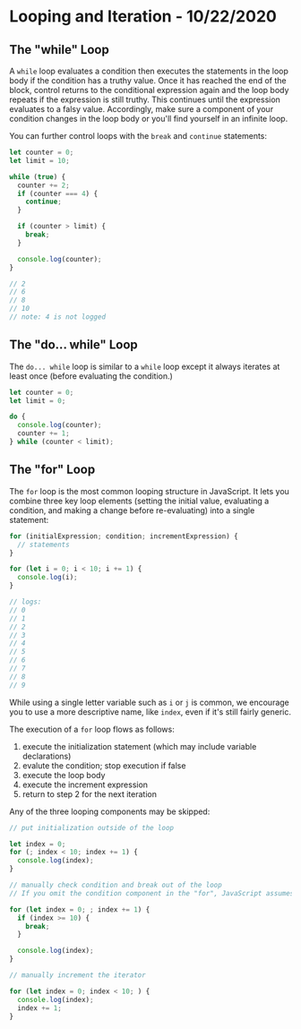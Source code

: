 
# Looping and Iteration - 10/22/2020

## The "while" Loop

A `while` loop evaluates a condition then executes the statements in the loop body if the condition has a truthy value. Once it has reached the end of the block, control returns to the conditional expression again and the loop body repeats if the expression is still truthy. This continues until the expression evaluates to a falsy value. Accordingly, make sure a component of your condition changes in the loop body or you'll find yourself in an infinite loop.

You can further control loops with the `break` and `continue` statements:

```javascript
let counter = 0;
let limit = 10;

while (true) {
  counter += 2;
  if (counter === 4) {
    continue;
  }

  if (counter > limit) {
    break;
  }

  console.log(counter);
}

// 2
// 6
// 8
// 10
// note: 4 is not logged
```

## The "do... while" Loop

The `do... while` loop is similar to a `while` loop except it always iterates at least once (before evaluating the condition.)

```javascript
let counter = 0;
let limit = 0;

do {
  console.log(counter);
  counter += 1;
} while (counter < limit);
```

## The "for" Loop

The `for` loop is the most common looping structure in JavaScript. It lets you combine three key loop elements (setting the initial value, evaluating a condition, and making a change before re-evaluating) into a single statement:

```javascript
for (initialExpression; condition; incrementExpression) {
  // statements
}
```

```javascript
for (let i = 0; i < 10; i += 1) {
  console.log(i);
}

// logs:
// 0
// 1
// 2
// 3
// 4
// 5
// 6
// 7
// 8
// 9
```

While using a single letter variable such as `i` or `j` is common, we encourage you to use a more descriptive name, like `index`, even if it's still fairly generic.

The execution of a `for` loop flows as follows:

1. execute the initialization statement (which may include variable declarations)
2. evalute the condition; stop execution if false
3. execute the loop body
4. execute the increment expression
5. return to step 2 for the next iteration

Any of the three looping components may be skipped:

```javascript
// put initialization outside of the loop

let index = 0;
for (; index < 10; index += 1) {
  console.log(index);
}
```

```javascript
// manually check condition and break out of the loop
// If you omit the condition component in the "for", JavaScript assumes true

for (let index = 0; ; index += 1) {
  if (index >= 10) {
    break;
  }

  console.log(index);
}
```

```javascript
// manually increment the iterator

for (let index = 0; index < 10; ) {
  console.log(index);
  index += 1;
}
```
